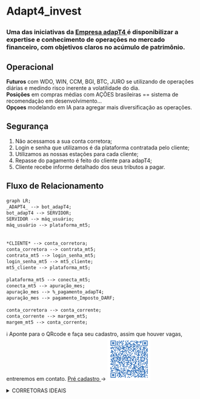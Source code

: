 <h1>Adapt4_invest<p>
  <h3> Uma das iniciativas da <a href="http://www.adapt4.com.br"> Empresa adapT4 </a> é disponibilizar a expertise e conhecimento de operações no mercado financeiro, com objetivos claros no acúmulo de patrimônio. </h3>
</h1> 

<h2> Operacional </h2>
<div> <strong>Futuros</strong> com WDO, WIN, CCM, BGI, BTC, JURO se utilizando de operações diárias e medindo risco inerente a volatilidade do dia. </div>
<div> <strong>Posições</strong> em compras médias com AÇÕES brasileiras == sistema de recomendação em desenvolvimento... </div>
<div> <strong>Opçoes</strong> modelando em IA para agregar mais diversificação as operações. </div>
</h3>

<h2> Segurança </h2>
  <ol>
    <li> Não acessamos a sua conta corretora; </li>
    <li> Login e senha que utilizamos é da plataforma contratada pelo cliente; </li>
    <li> Utilizamos as nossas estações para cada cliente; </li>
    <li> Repasse do pagamento é feito do cliente para adapT4; </li>
    <li> Cliente recebe informe detalhado dos seus tributos a pagar. </li>   
  </ol>  
<h2>

</h2>

<h2> Fluxo de Relacionamento </h2>

```mermaid
graph LR;
_ADAPT4_ --> bot_adapT4;
bot_adapT4 --> SERVIDOR;
SERVIDOR --> máq_usuário;
máq_usuário --> plataforma_mt5;


*CLIENTE* --> conta_corretora;
conta_corretora --> contrata_mt5;
contrata_mt5 --> login_senha_mt5;
login_senha_mt5 --> mt5_cliente;
mt5_cliente --> plataforma_mt5;

plataforma_mt5 --> conecta_mt5;
conecta_mt5 --> apuração_mes;
apuração_mes --> %_pagamento_adapT4;
apuração_mes --> pagamento_Imposto_DARF;

conta_corretora --> conta_corrente;
conta_corrente --> margem_mt5;
margem_mt5 --> conta_corrente;

```
</details>

 ℹ️ Aponte para o QRcode e faça seu cadastro, assim que houver vagas, entreremos em contato. <a href="https://docs.google.com/forms/d/1Z5kRrNm_CM8c7UKUxviqJqp9t9NPqXJSKko6WeKixgY/preview"> Pré cadastro </a> → 
<img
  src="qrcode_git.png"
  alt="QRcode" />
<details>
     <summary> CORRETORAS IDEAIS </summary>
    
```
As 3 corretoras são as indicadas para contratar o serviço da plataforma MT5:

XP - Permitido operações de daytrade e position. Custo 0/mes ao contratar.
RICO - Permitido operações de daytrade e position. Custo 0/mes ao contratar.
TERRA - Permitido operações de daytrade e position. Custo R$ 50,00/mes ao contratar.

Órama - Foi comprada recentemente pelo BTG, deixou de fornecer ambas as modalidades de operação.
* As demais corretoras até o momento só permitem operações de daytrade. O que impacta nosso modelo operacional em determinados ativos e impacta tambem nos custo.

```

<details>
     <summary> xxx </summary>
    
```

```
</details>
